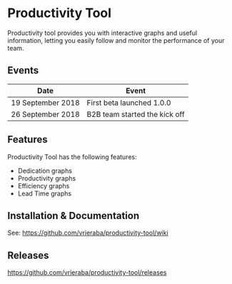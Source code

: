 # Productivity Tool

Productivity tool provides you with interactive graphs and useful information, letting you easily follow and monitor the performance of your team.

## Events

| Date  | Event |
| - | - |
| 19 September 2018 | First beta launched 1.0.0 |
| 26 September 2018 | B2B team started the kick off |

## Features

Productivity Tool has the following features:

* Dedication graphs
* Productivity graphs
* Efficiency graphs
* Lead Time graphs

## Installation & Documentation

See: https://github.com/vrieraba/productivity-tool/wiki

## Releases

https://github.com/vrieraba/productivity-tool/releases


